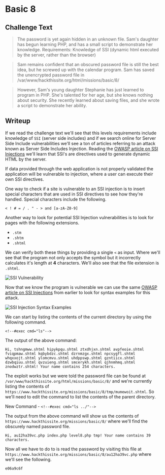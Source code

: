 # Basic 8

## Challenge Text

> The password is yet again hidden in an unknown file. Sam's daughter has begun learning PHP, and has a small script to demonstrate her knowledge. Requirements: Knowledge of SSI (dynamic html executed by the server, rather than the browser)

> Sam remains confident that an obscured password file is still the best idea, but he screwed up with the calendar program. Sam has saved the unencrypted password file in /var/www/hackthissite.org/html/missions/basic/8/

> However, Sam's young daughter Stephanie has just learned to program in PHP. She's talented for her age, but she knows nothing about security. She recently learned about saving files, and she wrote a script to demonstrate her ability.

## Writeup

If we read the challenge text we'll see that this levels requirements include knowledge of ```SSI``` (server side includes) and if we search online for Server Side Include vulnerabilities we'll see a ton of articles referring to an attack known as Server Side Includes Injection. Reading the [OWASP article on SSI Injections](https://owasp.org/www-community/attacks/Server-Side_Includes_(SSI)_Injection "OWASP") we'll learn that SSI's are directives used to generate dynamic HTML by the server.

If data provided through the web application is not properly validated the application will be vulnerable to injection, where a user can execute their own SSI directives.

One way to check if a site is vulnerable to an SSI injection is to insert special characters that are used in SSI directives to see how they're handled. Special characters include the following.

```< ! # = / . " - > and [a-zA-Z0-9]```

Another way to look for potential SSI Injection vulnerabilities is to look for pages with the following extensions.

* ```.stm```
* ```.shtm```
* ```.shtml```

We can verify both these things by providing a single ```<``` as input. Where we'll see that the program not only accepts the symbol but it incorrectly calculates it's length at **4** characters. We'll also see that the file extension is ```.shtml```.

![SSI Vulnerability](./ssi-vulnerability.png "Presence of .shtml extension and special character incorrectly calculated")

Now that we know the program is vulnerable we can use the same [OWASP article on SSI Injections](https://owasp.org/www-community/attacks/Server-Side_Includes_(SSI)_Injection "OWASP") from earlier to look for syntax examples for this attack.

![SSI Injection Syntax Examples](./ssi-injection-examples.png "SSI Injection Syntax Examples")

We can start by listing the contents of the current directory by using the following command.

```<!--#exec cmd="ls"-->```

The output of the above command:

```
Hi, tshngmww.shtml hipykpqu.shtml ztxdhjxn.shtml avpfeoie.shtml fviqpmaw.shtml kqbybdzc.shtml dzrnmzgx.shtml npcsygfl.shtml whqxxojt.shtml ylomcmvu.shtml uhdppswp.shtml gzntiicx.shtml dzwbqiuu.shtml qvzuieng.shtml smcerykh.shtml qjhnmhmq.shtml znodwztr.shtml! Your name contains 254 characters.
```

The exploit works but we were told the password file can be found at ```/var/www/hackthissite.org/html/missions/basic/8/``` and we're currently listing the contents of ```https://www.hackthissite.org/missions/basic/8/tmp/mumewoit.shtml```. So we'll need to edit the command to list the contents of the parent directory.

New Command - ```<!--#exec cmd="ls ../"-->```

The output from the above command will show us the contents of ```https://www.hackthissite.org/missions/basic/8/``` where we'll find the obscurely named password file.

```
Hi, au12ha39vc.php index.php level8.php tmp! Your name contains 39 characters.
```

Now all we have to do to is read the password by visiting this file at ```https://www.hackthissite.org/missions/basic/8/au12ha39vc.php``` where we'll see the following.

```e06a9c6f```